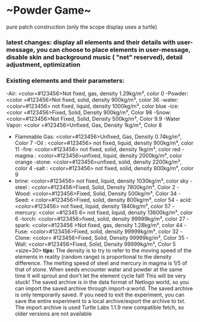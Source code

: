 # ~Powder Game~
pure patch construction (only the scope display uses a turtle) 

### latest changes: display all elements and their details with user-message, you can choose to place elements in user-message, disable skin and background music ( "net" reserved), detail adjustment, optimization

### Existing elements and their parameters: 
-Air: <color=#123456>Not fixed, gas, density 1.29kg/m³, color 0</color> 
-Powder: <color =#123456>Not fixed, solid, density 900kg/m³, color 36</color> 
-water: <color=#123456> not fixed, liquid, density 1000kg/m³, color blue</color> 
-ice: <color =#123456>Fixed, Solid, Density 900kg/m³, Color 98</color> 
-Snow: <color=#123456>Not Fixed, Solid, Density 500kg/m³, Color 9.9</color> 
-Water Vapor: <color =#123456>Unfixed, Gas, Density 1kg/m³, Color 8</color> 
- Flammable Gas: <color=#123456>Unfixed, Gas, Density 0.74kg/m³, Color 7</color> 
-Oil : <color=#123456> not fixed, liquid, density 900kg/m³, color 11</color> 
-fire: <color=#123456> not fixed, solid, density 1kg/m³, color red</color> 
-magma : <color=#123456>unfixed, liquid, density 2000kg/m³, color orange</color> 
-stone: <color=#123456>unfixed, solid, density 2200kg/m³, color 4</color> -salt : <color=#123456> not fixed, solid, density 800kg/m³, color 9</color> 
- brine: <color=#123456> not fixed, liquid, density 1030kg/m³, color sky</color> - steel : <color=#123456>Fixed, Solid, Density 7800kg/m³, Color 2</color> -Wood: <color=#123456>Fixed, Solid, Density 500kg/m³, Color 34</color> -Seed: < color=#123456>Fixed, solid, density 800kg/m³, color 54</color> - acid: <color=#123456> not fixed, liquid, density 1840kg/m³, color 57</color> - mercury: <color =#12345 6> not fixed, liquid, density 13600kg/m³, color 6</color> -torch: <color=#123456>fixed, solid, density 99999kg/m³, color 27</color> - spark: <color=#123456 >Not fixed, gas, density 1.28kg/m³, color 44</color> -Fuse: <color=#123456>Fixed, solid, density 99999kg/m³, color 32</color> -Clone: ​​<color= #123456>Fixed, Solid, Density 99999kg/m³, Color 35</color> -Wall: <color=#123456>Fixed, Solid, Density 99999kg/m³, Color 5</color> 
<size=30><b> tips:</b> The density is to try to refer to the moving speed of the elements in reality (random range) is proportional to the density difference. The melting speed of steel and mercury in magma is 1/5 of that of stone. When seeds encounter water and powder at the same time It will sprout and don't let the element cycle fall! This will be very stuck! The saved archive is in the data format of Netlogo world, so you can import the saved archive through import-a:world. The saved archive is only temporarily saved. If you need to exit the experiment, you can save the entire experiment to a local archive/export the archive to txt. The import archive is used Turtle Labs 1.1.9 new compatible fetch, so older versions are not available</size>
